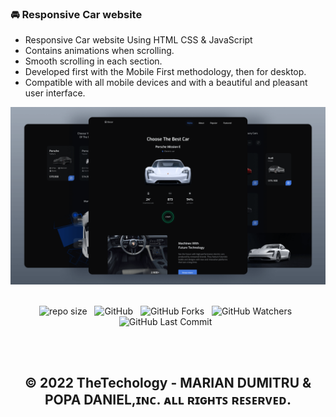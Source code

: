 ### 🚘 Responsive Car website

- Responsive Car website Using HTML CSS & JavaScript
- Contains animations when scrolling.
- Smooth scrolling in each section.
- Developed first with the Mobile First methodology, then for desktop.
- Compatible with all mobile devices and with a beautiful and pleasant user interface.



![preview img](/preview.png)
<br><br>
<div align="center">

![repo size](https://img.shields.io/github/repo-size/mGunawardhana/JS-Calc?style=for-the-badge) &nbsp;
![GitHub](https://img.shields.io/github/license/mGunawardhana/JS-Calc?style=for-the-badge) &nbsp;
![GitHub Forks](https://img.shields.io/github/forks/mGunawardhana/JS-Calc?&labelColor=black&color=f7b731&style=for-the-badge) &nbsp;
![GitHub Watchers](https://img.shields.io/github/watchers/mGunawardhana/JS-Calc?style=for-the-badge) &nbsp;
![GitHub Last Commit](https://img.shields.io/github/last-commit/mGunawardhana/JS-Calc?style=for-the-badge) &nbsp;

</div>
<br><br>

<div align="center">

## © 2022 TheTechology - MARIAN DUMITRU & POPA DANIEL,ɪɴᴄ. ᴀʟʟ ʀɪɢʜᴛꜱ ʀᴇꜱᴇʀᴠᴇᴅ.

</div>
